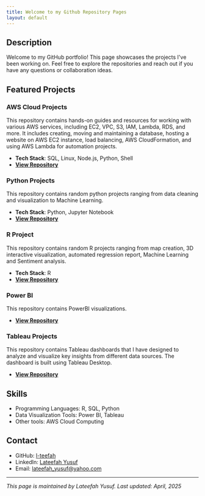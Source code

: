 ```yaml
---
title: Welcome to my Github Repository Pages
layout: default
---
```


## Description
Welcome to my GitHub portfolio! This page showcases the projects I've been working on. Feel free to explore the repositories and reach out if you have any questions or collaboration ideas.

## Featured Projects

### AWS Cloud Projects
This repository contains hands-on guides and resources for working with various AWS services, including EC2, VPC, S3, IAM, Lambda, RDS, and more. It includes creating, moving and maintaining a database, hosting a website on AWS EC2 instance, load balancing, AWS CloudFormation, and using AWS Lambda for automation projects.

- **Tech Stack**: SQL, Linux, Node.js, Python, Shell
- **[View Repository](https://github.com/l-teefah/AWS-Cloud-Projects)**

### Python Projects
This repository contains random python projects ranging from data cleaning and visualization to Machine Learning. 

- **Tech Stack**: Python, Jupyter Notebook
- **[View Repository](https://github.com/l-teefah/Python)**

### R Project
This repository contains random R projects ranging from map creation, 3D interactive visualization, automated regression report, Machine Learning and Sentiment analysis. 

- **Tech Stack**: R
- **[View Repository](https://github.com/l-teefah/R-projects)**

### Power BI
This repository contains PowerBI visualizations. 

- **[View Repository](https://github.com/l-teefah/PowerBIDashboards)**

### Tableau Projects
This repository contains Tableau dashboards that I have designed to analyze and visualize key insights from different data sources. The dashboard is built using Tableau Desktop.

- **[View Repository](https://github.com/l-teefah/TableauDashboards)**

## Skills

- Programming Languages: R, SQL, Python
- Data Visualization Tools: Power BI, Tableau
- Other tools: AWS Cloud Computing

## Contact

- GitHub: [l-teefah](https://github.com/l-teefah)
- LinkedIn: [Lateefah Yusuf](https://www.linkedin.com/in/lateefahyusuf/)
- Email: lateefah_yusuf@yahoo.com

---

*This page is maintained by Lateefah Yusuf. Last updated: April, 2025*
